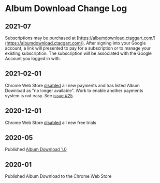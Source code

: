 # Album Download Change Log

## 2021-07
Subscriptions may be purchased at [https://albumdownload.ctaggart.com/](https://albumdownload.ctaggart.com/). After signing into your Google account, a link will presented to pay for a subscription or to manage your existing subscription. The subscription will be associated with the Google Account you logged in with.

## 2021-02-01
Chrome Web Store [disabled](https://developer.chrome.com/docs/webstore/cws-payments-deprecation/) all new payments and has listed Album Download as "no longer available". Work to enable another payments system is not easy. See [issue #25](https://github.com/taggartsoftware/albumdownload/issues/25).

## 2020-12-01
Chrome Web Store [disabled](https://developer.chrome.com/docs/webstore/cws-payments-deprecation/) all new free trials

## 2020-05
Published [Album Download 1.0](https://taggartsoftware.medium.com/album-download-1-0-8b187509f2e8)

## 2020-01
Published Album Download to the Chrome Web Store
